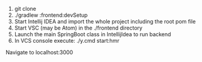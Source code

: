 1. git clone
2. ./gradlew :frontend:devSetup
3. Start Intellij IDEA and import the whole project including the root pom file
4. Start VSC (may be Atom) in the ./frontend directory
5. Launch the main SpringBoot class in IntellijIdea to run backend
6. In VCS console execute: ./y.cmd start:hmr

Navigate to localhost:3000